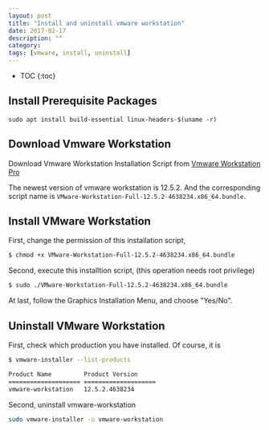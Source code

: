 ```yaml
---
layout: post
title: "Install and uninstall vmware workstation"
date: 2017-02-17
description: ""
category: 
tags: [vmware, install, uninstall]
---
```


* TOC
{:toc}

## Install Prerequisite Packages

```
sudo apt install build-essential linux-headers-$(uname -r)
```

## Download Vmware Workstation

Download Vmware Workstation Installation Script from [Vmware Workstation Pro](https://www.vmware.com/products/workstation-pro/workstation-pro-evaluation.html)

The newest version of vmware workstation is 12.5.2. And the corresponding script name is `VMware-Workstation-Full-12.5.2-4638234.x86_64.bundle`.

## Install VMware Workstation

First, change the permission of this installation script,

```sh
$ chmod +x VMware-Workstation-Full-12.5.2-4638234.x86_64.bundle
```

Second, execute this installtion script, (this operation needs root privilege)

```sh
$ sudo ./VMware-Workstation-Full-12.5.2-4638234.x86_64.bundle
```

At last, follow the Graphics Installation Menu, and choose "Yes/No".

## Uninstall VMware Workstation

First, check which production you have installed. Of course, it is 

```sh
$ vmware-installer --list-products

Product Name         Product Version     
==================== ====================
vmware-workstation   12.5.2.4638234      
```

Second, uninstall vmware-workstation

```sh
sudo vmware-installer -u vmware-workstation
```
